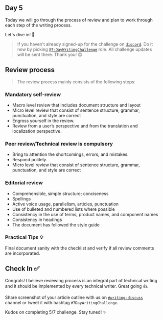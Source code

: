## Day 5

Today we will go through the process of review and plan to work through each step of the writing process.

Let's dive in! 🚀

> If you haven't already signed-up for the challenge on [`discord`](https://discord.gg/Tn9E5pn5). 
> Do it now by picking [`@7-DayWritingChallenge`](https://discord.com/channels/1073966100552896632/1077232921095716895/1077321891309682738) role. 
> All challenge updates will be sent there. Thank you! 😊


## Review process
> The review process mainly consists of the following steps:

### Mandatory self-review
* Macro level review that includes document structure and layout
* Micro level review that consist of sentence structure, grammar, punctuation, and style are correct
* Engross yourself in the review.
* Review from a user’s perspective and from the translation and localization perspective.

### Peer review/Technical review is compulsory
* Bring to attention the shortcomings, errors, and mistakes.
* Respond politely.
* Micro level review that consist of sentence structure, grammar, punctuation, and style are correct

### Editorial review
* Comprehensible, simple structure; conciseness
* Spellings
* Active voice usage, parallelism, articles, punctuation
* Use of bulleted and numbered lists where possible
* Consistency in the use of terms, product names, and component names
* Consistency in headings
* The document has followed the style guide

### Practical Tips 💡 
Final document sanity with the checklist and verify if all review comments are incorporated.

## Check In ✅
Congrats! I believe reviewing process is an integral part of technical writing and it should be implemented by every technical writer. 
Great going 👍.

Share screenshot of your article outline with us on [`#writing-discuss`](https://discord.com/channels/1073966100552896632/1073983804437450763) channel or tweet it with hashtag `#7DayWritingChallenge`.

Kudos on completing 5/7 challenge. 
Stay tuned! ✨
